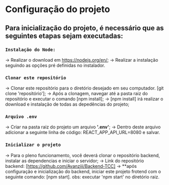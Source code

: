 # Configuração do projeto

## Para inicialização do projeto, é necessário que as seguintes etapas sejam executadas:

### `Instalação do Node:`
-> Realizar o download em https://nodejs.org/en/;
-> Realizar a instalação seguindo as opções pré definidas no instalador.

### `Clonar este repositório`
-> Clonar este repositório para o diretório desejado em seu computador. [git clone 'repositório'];
-> Após a clonagem, navegar até a pasta raiz do repositório e executar o comando [npm install];
-> [npm install] irá realizar o download e instalação de todas as depedências do projeto;

### `Arquivo .env`
-> Criar na pasta raiz do projeto um arquivo **'.env'**;
-> Dentro deste arquivo adicionar a seguinte linha de código: REACT_APP_API_URL=8080 e salvar.

### `Inicializar o projeto`
-> Para o pleno funcionamento, você deverá clonar o repositório backend, instalar as dependencias e iniciar o servidor;
-> Link do repositório backend: [https://github.com/Avanziii/Backend-TCC]
-> **após configuração e inicialização do backend, iniciar este projeto frotend com o seguinte comando: [npm start]. obs: executar 'npm start' no diretório raiz.